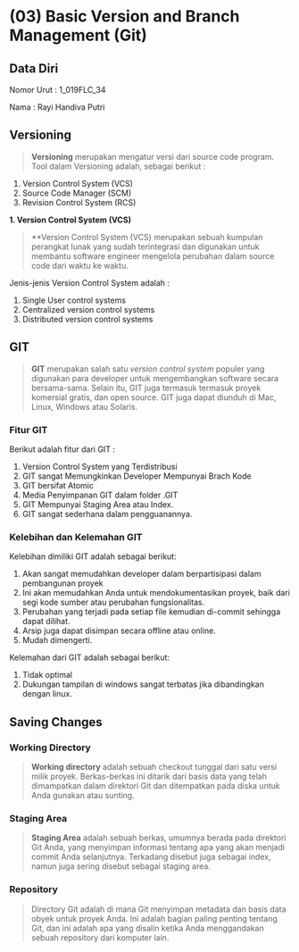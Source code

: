 # (03) Basic Version and Branch Management (Git)
## Data Diri
Nomor Urut : 1_019FLC_34

Nama : Rayi Handiva Putri

## Versioning
> **Versioning** merupakan mengatur versi dari source code program. Tool dalam Versioning adalah, sebagai berikut : 
1. Version Control System (VCS)
2. Source Code Manager (SCM)
3. Revision Control System (RCS)

**1. Version Control System (VCS)**
> **Version Control System (VCS) merupakan sebuah kumpulan perangkat lunak yang sudah terintegrasi dan 
digunakan untuk membantu software engineer mengelola perubahan dalam source code dari waktu ke waktu. 

Jenis-jenis Version Control System adalah : 
1. Single User control systems
2. Centralized version control systems
3. Distributed version control systems

## GIT
> **GIT** merupakan salah satu _version control system_ populer yang digunakan para developer untuk mengembangkan software secara bersama-sama.
Selain itu, GIT juga termasuk termasuk proyek komersial gratis, dan open source. GIT juga  dapat diunduh di Mac, Linux, Windows atau Solaris.

### Fitur GIT
Berikut adalah fitur dari GIT : 
1. Version Control System yang Terdistribusi
2. GIT sangat Memungkinkan Developer Mempunyai Brach Kode
3. GIT bersifat Atomic
4. Media Penyimpanan GIT dalam folder .GIT
5. GIT Mempunyai Staging Area atau Index.
6. GIT sangat sederhana dalam pengguanannya.

### Kelebihan dan Kelemahan GIT 
Kelebihan dimiliki GIT adalah sebagai berikut:
1. Akan sangat memudahkan developer dalam berpartisipasi dalam pembangunan proyek
2. Ini akan memudahkan Anda untuk mendokumentasikan proyek, baik dari segi kode sumber atau perubahan fungsionalitas.
3. Perubahan yang terjadi pada setiap file kemudian di-commit sehingga dapat dilihat.
4. Arsip juga dapat disimpan secara offline atau online.
5. Mudah dimengerti.

Kelemahan dari GIT adalah sebagai berikut:
1. Tidak optimal
2. Dukungan tampilan di windows sangat terbatas jika dibandingkan dengan linux.

## Saving Changes
### Working Directory
> **Working directory** adalah sebuah checkout tunggal dari satu versi milik proyek. 
Berkas-berkas ini ditarik dari basis data yang telah dimampatkan dalam direktori Git dan ditempatkan pada diska untuk Anda gunakan atau sunting.

### Staging Area
> **Staging Area** adalah sebuah berkas, umumnya berada pada direktori Git Anda, yang menyimpan informasi tentang apa yang akan menjadi commit Anda selanjutnya. 
Terkadang disebut juga sebagai index, namun juga sering disebut sebagai staging area.

### Repository
> Directory Git adalah di mana Git menyimpan metadata dan basis data obyek untuk proyek Anda. 
Ini adalah bagian paling penting tentang Git, dan ini adalah apa yang disalin ketika Anda menggandakan sebuah repository dari komputer lain.